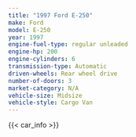 ```yaml
---
title: "1997 Ford E-250"
make: Ford
model: E-250
year: 1997
engine-fuel-type: regular unleaded
engine-hp: 200
engine-cylinders: 6
transmission-type: Automatic
driven-wheels: Rear wheel drive
number-of-doors: 3
market-category: N/A
vehicle-size: Midsize
vehicle-style: Cargo Van
---
```


{{< car_info >}}
